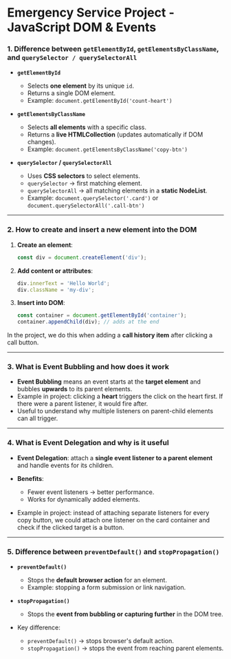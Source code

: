 # Emergency Service Project - JavaScript DOM & Events


### 1. Difference between `getElementById`, `getElementsByClassName`, and `querySelector / querySelectorAll`

* **`getElementById`**

  * Selects **one element** by its unique `id`.
  * Returns a single DOM element.
  * Example: `document.getElementById('count-heart')`

* **`getElementsByClassName`**

  * Selects **all elements** with a specific class.
  * Returns a **live HTMLCollection** (updates automatically if DOM changes).
  * Example: `document.getElementsByClassName('copy-btn')`

* **`querySelector` / `querySelectorAll`**

  * Uses **CSS selectors** to select elements.
  * `querySelector` → first matching element.
  * `querySelectorAll` → all matching elements in a **static NodeList**.
  * Example: `document.querySelector('.card')` or `document.querySelectorAll('.call-btn')`

---

### 2. How to create and insert a new element into the DOM

1. **Create an element**:

   ```js
   const div = document.createElement('div');
   ```
2. **Add content or attributes**:

   ```js
   div.innerText = 'Hello World';
   div.className = 'my-div';
   ```
3. **Insert into DOM**:

   ```js
   const container = document.getElementById('container');
   container.appendChild(div); // adds at the end
   ```

In the project, we do this when adding a **call history item** after clicking a call button.

---

### 3. What is Event Bubbling and how does it work

* **Event Bubbling** means an event starts at the **target element** and bubbles **upwards** to its parent elements.
* Example in project: clicking a **heart** triggers the click on the heart first. If there were a parent listener, it would fire after.
* Useful to understand why multiple listeners on parent-child elements can all trigger.

---

### 4. What is Event Delegation and why is it useful

* **Event Delegation**: attach a **single event listener to a parent element** and handle events for its children.

* **Benefits**:

  * Fewer event listeners → better performance.
  * Works for dynamically added elements.

* Example in project: instead of attaching separate listeners for every copy button, we could attach one listener on the card container and check if the clicked target is a button.

---

### 5. Difference between `preventDefault()` and `stopPropagation()`

* **`preventDefault()`**

  * Stops the **default browser action** for an element.
  * Example: stopping a form submission or link navigation.

* **`stopPropagation()`**

  * Stops the **event from bubbling or capturing further** in the DOM tree.

* Key difference:

  * `preventDefault()` → stops browser's default action.
  * `stopPropagation()` → stops the event from reaching parent elements.


